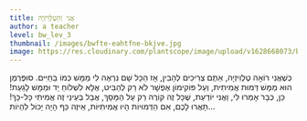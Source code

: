```yaml
---
title: אֲנִי וְהַטֶּלֶוִיזְיָה
author: a teacher
level: bw_lev_3
thumbnail: /images/bwfte-eahtfne-bkjve.jpg
image: https://res.cloudinary.com/plantscope/image/upload/v1628668073/bookworm_webapp/illustrations/anj_feilfjgje.jpg
---
```

כְּשֶׁאֲנִי רוֹאָה טֶלֶוִיזְיָה, אַתֶּם צְרִיכִים לְהָבִין,
אָז הַכָּל שָׁם נִרְאֶה לִי מַמָּשׁ כְּמוֹ בַּחַיִּים.
סוּפֶּרְמֶן הוּא מַמָּשׁ דְּמוּת אֲמִיתִית,
וְעַל פּוֹקִימוֹן אֶפְשָׁר לֹא רַק לְהַבִּיט,
אֶלָּא לִשְׁלוֹחַ יָד וּמַמָּשׁ לָגַעַת!
כֵּן, כְּבָר אָמְרוּ לִי, וַאֲנִי יוֹדַעַת,
שֶׁכָּל זֶה קוֹרֶה רַק עַל הַמָּסָךְ,
אֲבָל בְּעֵינַי זֶה אֲמִיתִי כָּל-כָּךְ!
תָּאֲרוּ לָכֶם, אִם הַדְּמוּיוֹת הָיוּ אֲמִיתִיּוֹת,
אֵיזֶה כֵּף הָיָה יָכוֹל לִהְיוֹת...